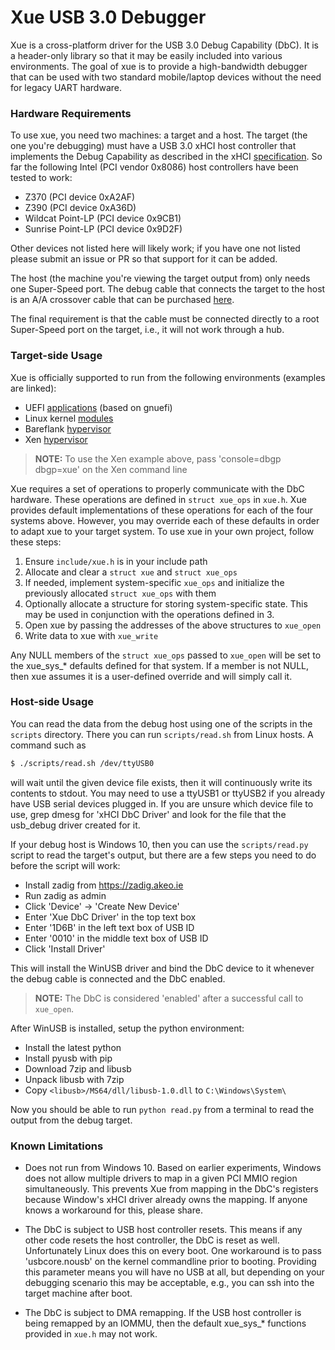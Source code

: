 # Xue USB 3.0 Debugger

Xue is a cross-platform driver for the USB 3.0 Debug Capability (DbC). It is a
header-only library so that it may be easily included into various
environments. The goal of xue is to provide a high-bandwidth debugger that can
be used with two standard mobile/laptop devices without the need for legacy
UART hardware.

### Hardware Requirements

To use xue, you need two machines: a target and a host. The target (the one
you're debugging) must have a USB 3.0 xHCI host controller that implements
the Debug Capability as described in the xHCI [specification](https://www.intel.com/content/dam/www/public/us/en/documents/technical-specifications/extensible-host-controler-interface-usb-xhci.pdf).
So far the following Intel (PCI vendor 0x8086) host controllers have been tested to work:

  - Z370 (PCI device 0xA2AF)
  - Z390 (PCI device 0xA36D)
  - Wildcat Point-LP (PCI device 0x9CB1)
  - Sunrise Point-LP (PCI device 0x9D2F)

Other devices not listed here will likely work; if you have one not listed
please submit an issue or PR so that support for it can be added.

The host (the machine you're viewing the target output from) only needs one
Super-Speed port. The debug cable that connects the target to the host is an
A/A crossover cable that can be purchased [here](https://www.datapro.net/products/usb-3-0-super-speed-a-a-debugging-cable.html).

The final requirement is that the cable must be connected directly to a root
Super-Speed port on the target, i.e., it will not work through a hub.

### Target-side Usage

Xue is officially supported to run from the following environments (examples are linked):

  - UEFI [applications](https://github.com/connojd/hypervisor/blob/xue/bfdriver/src/platform/efi/entry.c#L267) (based on gnuefi)
  - Linux kernel [modules](https://github.com/connojd/hypervisor/blob/xue/bfdriver/src/platform/linux/entry.c#L530)
  - Bareflank [hypervisor](https://github.com/connojd/hypervisor/blob/xue/bfvmm/src/debug/unistd.cpp#L53)
  - Xen [hypervisor](https://github.com/connojd/xen/blob/xue/xen/drivers/char/xue.c#L147)

> **NOTE:** To use the Xen example above, pass 'console=dbgp dbgp=xue' on the Xen command line

Xue requires a set of operations to properly communicate with the DbC hardware.
These operations are defined in `struct xue_ops` in `xue.h`. Xue provides default
implementations of these operations for each of the four systems above. However,
you may override each of these defaults in order to adapt xue to your target system.
To use xue in your own project, follow these steps:

  1. Ensure `include/xue.h` is in your include path
  2. Allocate and clear a `struct xue` and `struct xue_ops`
  3. If needed, implement system-specific `xue_ops` and initialize the previously allocated `struct xue_ops` with them
  4. Optionally allocate a structure for storing system-specific state. This may be used in conjunction with the operations defined in 3.
  5. Open xue by passing the addresses of the above structures to `xue_open`
  6. Write data to xue with `xue_write`

Any NULL members of the `struct xue_ops` passed to `xue_open` will be set
to the xue_sys_* defaults defined for that system. If a member is not NULL,
then xue assumes it is a user-defined override and will simply call it.

### Host-side Usage

You can read the data from the debug host using one of the scripts in the
`scripts` directory. There you can run `scripts/read.sh` from Linux
hosts. A command such as

```bash
$ ./scripts/read.sh /dev/ttyUSB0
```

will wait until the given device file exists, then it will continuously write
its contents to stdout. You may need to use a ttyUSB1 or ttyUSB2 if you already
have USB serial devices plugged in. If you are unsure which device file to use,
grep dmesg for 'xHCI DbC Driver' and look for the file that the usb_debug
driver created for it.

If your debug host is Windows 10, then you can use the `scripts/read.py` script
to read the target's output, but there are a few steps you need to do before
the script will work:

  - Install zadig from https://zadig.akeo.ie
  - Run zadig as admin
  - Click 'Device' -> 'Create New Device'
  - Enter 'Xue DbC Driver' in the top text box
  - Enter '1D6B' in the left text box of USB ID
  - Enter '0010' in the middle text box of USB ID
  - Click 'Install Driver'

This will install the WinUSB driver and bind the DbC device to it whenever
the debug cable is connected and the DbC enabled.

> **NOTE:** The DbC is considered 'enabled' after a successful call to `xue_open`.

After WinUSB is installed, setup the python environment:

  - Install the latest python
  - Install pyusb with pip
  - Download 7zip and libusb
  - Unpack libusb with 7zip
  - Copy `<libusb>/MS64/dll/libusb-1.0.dll` to `C:\Windows\System\`

Now you should be able to run `python read.py` from a terminal to read the
output from the debug target.

### Known Limitations

  - Does not run from Windows 10. Based on earlier experiments, Windows
    does not allow multiple drivers to map in a given PCI MMIO region
    simultaneously. This prevents Xue from mapping in the DbC's registers
    because Window's xHCI driver already owns the mapping. If anyone
    knows a workaround for this, please share.

  - The DbC is subject to USB host controller resets. This means if any other
    code resets the host controller, the DbC is reset as well. Unfortunately
    Linux does this on every boot. One workaround is to pass 'usbcore.nousb'
    on the kernel commandline prior to booting. Providing this parameter means
    you will have no USB at all, but depending on your debugging scenario this
    may be acceptable, e.g., you can ssh into the target machine after boot.

  - The DbC is subject to DMA remapping. If the USB host controller is being
    remapped by an IOMMU, then the default xue_sys_* functions provided in
    `xue.h` may not work.
